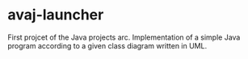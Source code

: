 # avaj-launcher
First projcet of the Java projects arc. Implementation of a simple Java program according to a given class diagram written in UML.
